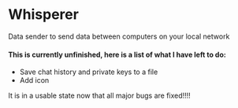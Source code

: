 # Whisperer
Data sender to send data between computers on your local network

#### This is currently unfinished, here is a list of what I have left to do:
- Save chat history and private keys to a file
- Add icon

It is in a usable state now that all major bugs are fixed!!!!
